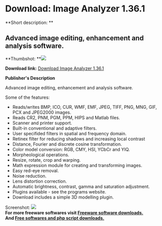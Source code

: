 # Download: Image Analyzer 1.36.1

**Short description: **

## Advanced image editing, enhancement and analysis software.

  
**Thumbshot: **![](http://www.freewarefiles.com/screenshot/image_anlyz_md.gif)   
  
**Download link:** [Download Image Analyzer 1.36.1](http://freesoftwares.boysofts.com/Image-Analyzer_program_5125.html)  
  

**Publisher's Description**  
  

Advanced image editing, enhancement and analysis software.

Some of the features:

  * Reads/writes BMP, ICO, CUR, WMF, EMF, JPEG, TIFF, PNG, MNG, GIF, PCX and JPEG2000 images. 
  * Reads CR2, PNM, PGM, PPM, HIPS and Matlab files. 
  * Scanner and printer support. 
  * Built-in conventional and adaptive filters. 
  * User specifided filters in spatial and frequency domain. 
  * Retinex filter for reducing shadows and increasing local contrast 
  * Distance, Fourier and discrete cosine transformation. 
  * Color model conversion: RGB, CMY, HSI, YCbCr and YIQ. 
  * Morpheological operations. 
  * Resize, rotate, crop and warping. 
  * Math expression module for creating and transforming images. 
  * Easy red-eye removal. 
  * Noise reduction. 
  * Lens distortion correction. 
  * Automatic brightness, contrast, gamma and saturation adjustment. 
  * Plugins available - see the programs website. 
  * Download includes a simple 3D modelling plugin. 

  
  
Screenshot: ![](http://www.freewarefiles.com/screenshot/image_anlyz.gif)  
**For more freeware softwares visit [Freeware software downloads.](http://freesoftwares.boysofts.com/)**   
**And [Free softwares and php script downloads.](http://www.boysofts.com/)**

